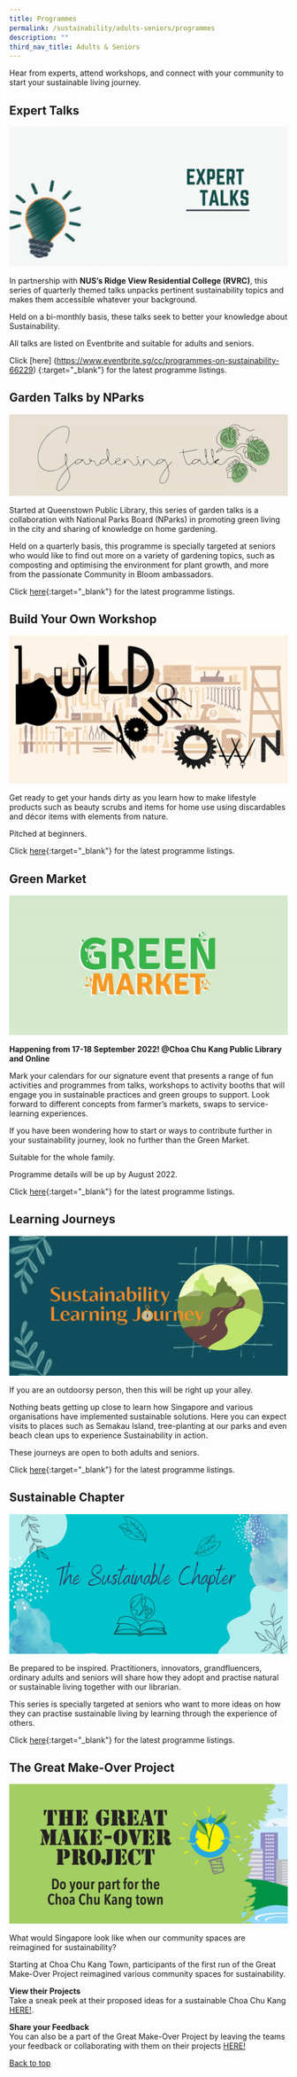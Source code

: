 ```yaml
---
title: Programmes
permalink: /sustainability/adults-seniors/programmes
description: ""
third_nav_title: Adults & Seniors
---
```

<style type="text/css">
/* Links */
.content a { color: #322987; }
.content a:focus,
.content a:hover { color: #28216c; }

/* Button Outline */
.bp-button { padding-left: 1.5rem; padding-right: 1.5rem; }
.bp-button.is-primary-outline { border: 1px solid #322987; color: #322987; background-color: transparent; text-decoration: none; }
.bp-button.is-primary-outline:focus,
.bp-button.is-primary-outline:hover { border: 1px solid #322987; color: #cff2e8; background-color: #322987; text-decoration: none; }

/* Responsive Iframe */
.responsive-iframe { position: absolute; top: 0; left: 0; bottom: 0; right: 0; width: 100%; height: 100%; }
.responsive-iframe-container { position: relative; overflow: hidden; width: 100%; }
.responsive-iframe-container.ratio-16by9 { padding-top: 56.25%; }
.responsive-iframe-container.ratio-4by3 { padding-top: 75%; }
.responsive-iframe-container.ratio-3by2 { padding-top: 66.66%; }
.responsive-iframe-container.ratio-1by1 { padding-top: 100%; }
</style>
Hear from experts, attend workshops, and connect with your community to start your sustainable living journey. 

## **Expert Talks**
![Alt text for image on Isomer site](/images/sustainability/Sustainability-Prog-AS-ExpertTalks.jpg)

In partnership with **NUS’s Ridge View Residential College (RVRC)**, this series of quarterly themed talks unpacks pertinent sustainability topics and makes them accessible whatever your background.

Held on a bi-monthly basis, these talks seek to better your knowledge about Sustainability. 

All talks are listed on Eventbrite and suitable for adults and seniors.    

Click [here] (https://www.eventbrite.sg/cc/programmes-on-sustainability-66229) {:target="_blank"} for the latest programme listings.

## **Garden Talks by NParks**
![Alt text for image on Isomer site](/images/sustainability/Sustainability-AS-Prog-01.jpg)

Started at Queenstown Public Library, this series of garden talks is a collaboration with National Parks Board (NParks) in promoting green living in the city and sharing of knowledge on home gardening. 

Held on a quarterly basis, this programme is specially targeted at seniors who would like to find out more on a variety of gardening topics, such as composting and optimising the environment for plant growth, and more from the passionate Community in Bloom ambassadors. 

Click [here](https://www.eventbrite.sg/cc/programmes-on-sustainability-66229){:target="_blank"} for the latest programme listings.

## **Build Your Own Workshop**
![Alt text for image on Isomer site](/images/sustainability/Sustainability-AS-Prog-02.jpg)

Get ready to get your hands dirty as you learn how to make lifestyle products such as beauty scrubs and items for home use using discardables and décor items with elements from nature. 

Pitched at beginners. 

Click [here](https://www.eventbrite.sg/cc/programmes-on-sustainability-66229){:target="_blank"} for the latest programme listings.

## **Green Market**
![Alt text for image on Isomer site](/images/sustainability/Sustainability-Prog-AS-GreenMarket.jpg)

**Happening from 17-18 September 2022! @Choa Chu Kang Public Library and Online**

Mark your calendars for our signature event that presents a range of fun activities and programmes from talks, workshops to activity booths that will engage you in sustainable practices and green groups to support. Look forward to different concepts from farmer’s markets, swaps to service-learning experiences. 

If you have been wondering how to start or ways to contribute further in your sustainability journey, look no further than the Green Market. 

Suitable for the whole family. 

Programme details will be up by August 2022. 

Click [here](https://www.eventbrite.sg/cc/programmes-on-sustainability-66229){:target="_blank"} for the latest programme listings.

## **Learning Journeys**
![Alt text for image on Isomer site](/images/sustainability/Sustainability-AS-Prog-05.jpg)

If you are an outdoorsy person, then this will be right up your alley. 

Nothing beats getting up close to learn how Singapore and various organisations have implemented sustainable solutions. Here you can expect visits to places such as Semakau Island, tree-planting at our parks and even beach clean ups to experience Sustainability in action. 

These journeys are open to both adults and seniors. 

Click [here](https://www.eventbrite.sg/cc/programmes-on-sustainability-66229){:target="_blank"} for the latest programme listings.

## **Sustainable Chapter**
![Alt text for image on Isomer site](/images/sustainability/Sustainability-AS-Prog-06.jpg)

Be prepared to be inspired. Practitioners, innovators, grandfluencers, ordinary adults and seniors will share how they adopt and practise natural or sustainable living together with our librarian. 

This series is specially targeted at seniors who want to more ideas on how they can practise sustainable living by learning through the experience of others. 

Click [here](https://www.eventbrite.sg/cc/programmes-on-sustainability-66229){:target="_blank"} for the latest programme listings.

## **The Great Make-Over Project**
![](/images/sustainability/adults-and-seniors/GMO_eDM_600x300_1.jpg)

What would Singapore look like when our community spaces are reimagined for sustainability? 

Starting at Choa Chu Kang Town, participants of the first run of the Great Make-Over Project reimagined various community spaces for sustainability. 

<b>View their Projects</b>
<br>Take a sneak peek at their proposed ideas for a sustainable Choa Chu Kang <a href="https://go.gov.sg/gmoprojects" target="_blank">HERE!</a>.

<b>Share your Feedback</b>
<br>You can also be a part of the Great Make-Over Project by leaving the teams your feedback or collaborating with them on their projects <a href="https://go.gov.sg/gmocommunity/" target="_blank">HERE!</a>

<p class="has-text-right margin--top--xl"><a href="#main-content">Back to top</a></p>